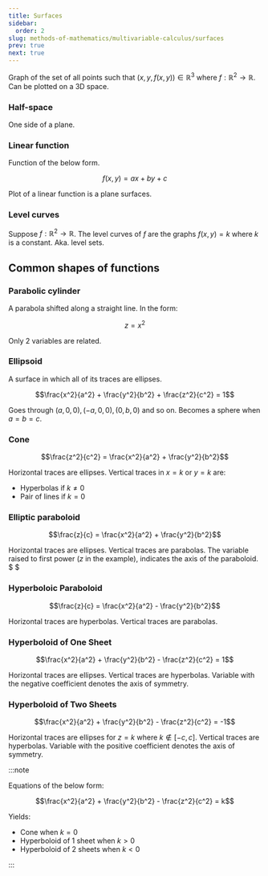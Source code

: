 ```yaml
---
title: Surfaces
sidebar:
  order: 2
slug: methods-of-mathematics/multivariable-calculus/surfaces
prev: true
next: true
---
```


Graph of the set of all points such that $(x,y,f(x,y)) \in \mathbb{R}^3$ where
$f:\mathbb{R}^2 \rightarrow \mathbb{R}$. Can be plotted on a 3D space.

### Half-space

One side of a plane.

### Linear function

Function of the below form.

```math
f(x,y) = ax + by + c
```

Plot of a linear function is a plane surfaces.

### Level curves

Suppose $f: \mathbb{R}^{2} \rightarrow \mathbb{R}$. The level curves of $f$ are
the graphs $f(x,y)=k$ where $k$ is a constant. Aka. level sets.

## Common shapes of functions

### Parabolic cylinder

A parabola shifted along a straight line. In the form:

```math
z=x^2
```

Only 2 variables are related.

### Ellipsoid

A surface in which all of its traces are ellipses.

```math
\frac{x^2}{a^2} + \frac{y^2}{b^2} + \frac{z^2}{c^2} = 1
```

Goes through $(a,0,0),(-a,0,0),(0,b,0)$ and so on. Becomes a sphere when
$a=b=c$.

### Cone

```math
\frac{z^2}{c^2} = \frac{x^2}{a^2} + \frac{y^2}{b^2}
```

Horizontal traces are ellipses. Vertical traces in $x=k$ or $y=k$ are:

- Hyperbolas if $k\neq 0$
- Pair of lines if $k=0$

### Elliptic paraboloid

```math
\frac{z}{c} = \frac{x^2}{a^2} + \frac{y^2}{b^2}
```

Horizontal traces are ellipses. Vertical traces are parabolas. The variable
raised to first power ($z$ in the example), indicates the axis of the
paraboloid. $ $

### Hyperboloic Paraboloid

```math
\frac{z}{c} = \frac{x^2}{a^2} - \frac{y^2}{b^2}
```

Horizontal traces are hyperbolas. Vertical traces are parabolas.

### Hyperboloid of One Sheet

```math
\frac{x^2}{a^2} + \frac{y^2}{b^2} - \frac{z^2}{c^2} = 1
```

Horizontal traces are ellipses. Vertical traces are hyperbolas. Variable with
the negative coefficient denotes the axis of symmetry.

### Hyperboloid of Two Sheets

```math
\frac{x^2}{a^2} + \frac{y^2}{b^2} - \frac{z^2}{c^2} = -1
```

Horizontal traces are ellipses for $z=k$ where $k \not\in [-c,c]$. Vertical
traces are hyperbolas. Variable with the positive coefficient denotes the axis
of symmetry.

:::note

Equations of the below form:

```math
\frac{x^2}{a^2} + \frac{y^2}{b^2} - \frac{z^2}{c^2} = k
```

Yields:

- Cone when $k=0$
- Hyperboloid of 1 sheet when $k\gt 0$
- Hyperboloid of 2 sheets when $k\lt 0$

:::
